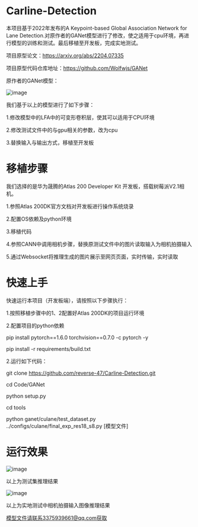 # Carline-Detection
本项目基于2022年发布的A Keypoint-based Global Association Network for Lane Detection.对原作者的GANet模型进行了修改，使之适用于cpu环境，再进行模型的训练和测试。最后移植至开发板，完成实地测试。

项目原型论文：https://arxiv.org/abs/2204.07335

项目原型代码仓库地址：https://github.com/Wolfwjs/GANet

原作者的GANet模型：

![image](https://github.com/reverse-47/Carline-Detection/assets/85037574/e52fef24-25ab-4d71-b956-8243923fd325)

我们基于以上的模型进行了如下步骤：

1.修改模型中的LFA中的可变形卷积层，使其可以适用于CPU环境

2.修改测试文件中的与gpu相关的参数，改为cpu

3.替换输入与输出方式，移植至开发板

# 移植步骤
我们选择的是华为晟腾的Atlas 200 Developer Kit 开发板，搭载树莓派V2.1相机。

1.参照Atlas 200DK官方文档对开发板进行操作系统烧录

2.配置OS依赖及python环境

3.移植代码

4.参照CANN中调用相机步骤，替换原测试文件中的图片读取输入为相机拍摄输入

5.通过Websocket将推理生成的图片展示至网页页面，实时传输，实时读取

# 快速上手
快速运行本项目（开发板端），请按照以下步骤执行：

1.按照移植步骤中的1、2配置好Atlas 200DK的项目运行环境

2.配置项目的python依赖

pip install pytorch==1.6.0 torchvision==0.7.0 -c pytorch -y

pip install -r requirements/build.txt

2.运行如下代码：

git clone https://github.com/reverse-47/Carline-Detection.git

cd Code/GANet

python setup.py

cd tools

python ganet/culane/test_dataset.py ../configs/culane/final_exp_res18_s8.py [模型文件]

# 运行效果

![image](https://github.com/reverse-47/Carline-Detection/assets/85037574/31ac6893-be13-4f06-9603-4bf01083a02b)

以上为测试集推理结果

![image](https://github.com/reverse-47/Carline-Detection/assets/85037574/ea0d68eb-a0d8-4160-8514-c31115a5afe3)

以上为实地测试中相机拍摄输入图像推理结果

模型文件请联系3375939661@qq.com获取
